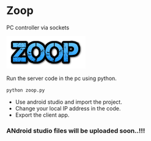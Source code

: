 # Zoop
PC controller via sockets

![alt text](https://raw.githubusercontent.com/SivadineshPonrajan/Zoop/master/zoop.png)

Run the server code in the pc using python.

```python
python zoop.py
```

* Use android studio and import the project. 
* Change your local IP address in the code.
* Export the client app.

### ANdroid studio files will be uploaded soon..!!!
